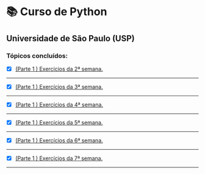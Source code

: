 # :books: Curso de Python
## Universidade de São Paulo (USP) 
### Tópicos concluídos:
- [x] [(Parte 1 ) Exercícios da 2ª semana.](https://github.com/PedroSantana2/exercicios-ciencia-da-computacao-USP/tree/main/USP/002_SegundaSemana_USP)
---
- [x] [(Parte 1 ) Exercícios da 3ª semana.](https://github.com/PedroSantana2/exercicios-ciencia-da-computacao-USP/tree/main/USP/003_TerceiraSemana_USP)
---
- [x] [(Parte 1 ) Exercícios da 4ª semana.](https://github.com/PedroSantana2/exercicios-ciencia-da-computacao-USP/tree/main/USP/004_QuartaSemana_USP)
---
- [x] [(Parte 1 ) Exercícios da 5ª semana.](https://github.com/PedroSantana2/exercicios-ciencia-da-computacao-USP/tree/main/USP/005_QuintaSemana_USP)
---
- [x] [(Parte 1 ) Exercícios da 6ª semana.](https://github.com/PedroSantana2/exercicios-ciencia-da-computacao-USP/tree/main/USP/006_SextaSemana_USP)  
---
- [x] [(Parte 1 ) Exercícios da 7ª semana.](https://github.com/PedroSantana2/exercicios-ciencia-da-computacao-USP/tree/main/USP/007_SetimaSemana_USP)  
---
